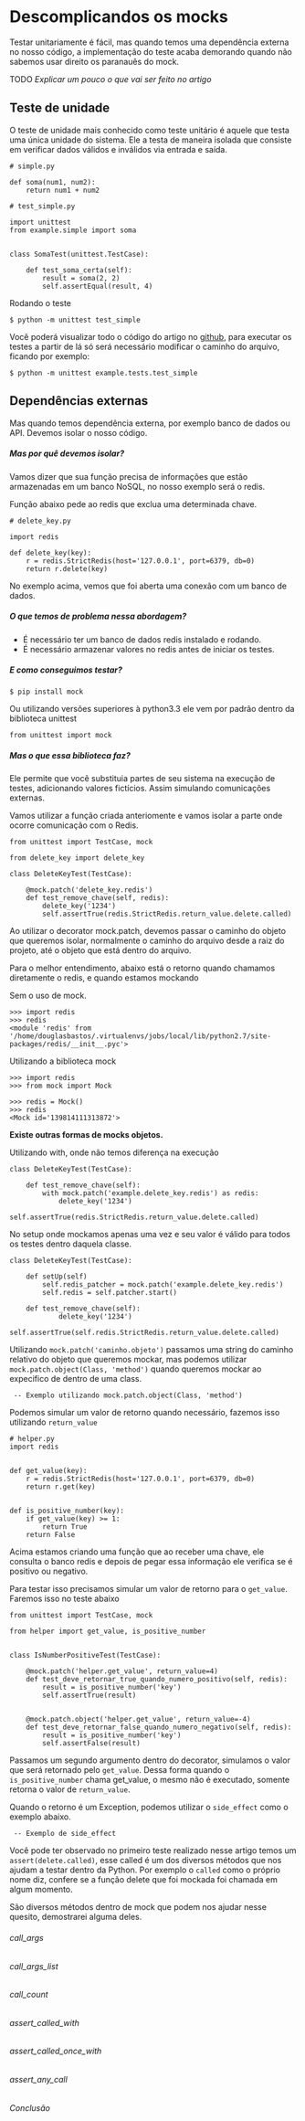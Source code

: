 # Descomplicandos os mocks

Testar unitariamente é fácil, mas quando temos uma dependência externa no nosso código, a implementação do teste acaba demorando quando não sabemos usar direito os paranauês do mock.

TODO
*Explicar um pouco o que vai ser feito no artigo*

Teste de unidade
---
O teste de unidade mais conhecido como teste unitário é aquele que testa uma única unidade do sistema. Ele a testa de maneira isolada que consiste em verificar dados válidos e inválidos via entrada e saída.

```
# simple.py

def soma(num1, num2):
    return num1 + num2
```

```
# test_simple.py

import unittest
from example.simple import soma


class SomaTest(unittest.TestCase):

    def test_soma_certa(self):
        result = soma(2, 2)
        self.assertEqual(result, 4)
```

Rodando o teste
```
$ python -m unittest test_simple
```

Você poderá visualizar todo o código do artigo no [github](https://github.com/douglasbastos/descomplicando-mocks), para executar os testes a partir de lá só será necessário modificar o caminho do arquivo, ficando por exemplo:

```
$ python -m unittest example.tests.test_simple
```

Dependências externas
---
Mas quando temos dependência externa, por exemplo banco de dados ou API. Devemos isolar o nosso código.

##### Mas por quê devemos isolar?

Vamos dizer que sua função precisa de informações que estão armazenadas em um banco NoSQL, no nosso exemplo será o redis.

Função abaixo pede ao redis que exclua uma determinada chave.
```
# delete_key.py

import redis

def delete_key(key):
    r = redis.StrictRedis(host='127.0.0.1', port=6379, db=0)
    return r.delete(key)
```
No exemplo acima, vemos que foi aberta uma conexão com um banco de dados.

##### O que temos de problema nessa abordagem?

* É necessário ter um banco de dados redis instalado e rodando.
* É necessário armazenar valores no redis antes de iniciar os testes.

##### E como conseguimos testar?

```
$ pip install mock
```

Ou utilizando versões superiores à python3.3 ele vem por padrão dentro da biblioteca unittest

```
from unittest import mock
```

##### Mas o que essa biblioteca faz?
Ele permite que você substituia partes de seu sistema na execução de testes, adicionando valores fictícios. Assim simulando comunicações externas.

Vamos utilizar a função criada anteriomente e vamos isolar a parte onde ocorre comunicação com o Redis.

```
from unittest import TestCase, mock

from delete_key import delete_key

class DeleteKeyTest(TestCase):

    @mock.patch('delete_key.redis')
    def test_remove_chave(self, redis):
        delete_key('1234')
        self.assertTrue(redis.StrictRedis.return_value.delete.called)
```

Ao utilizar o decorator mock.patch, devemos passar o caminho do objeto que queremos isolar, normalmente o caminho do arquivo desde a raiz do projeto, até o objeto que está dentro do arquivo.

Para o melhor entendimento, abaixo está o retorno quando chamamos diretamente o redis, e quando estamos mockando

Sem o uso de mock.

```
>>> import redis
>>> redis
<module 'redis' from '/home/douglasbastos/.virtualenvs/jobs/local/lib/python2.7/site-packages/redis/__init__.pyc'>
```

Utilizando a biblioteca mock

```
>>> import redis
>>> from mock import Mock

>>> redis = Mock()
>>> redis
<Mock id='139814111313872'>
```

**Existe outras formas de mocks objetos.**

Utilizando with, onde não temos diferença na execução
```
class DeleteKeyTest(TestCase):

    def test_remove_chave(self):
        with mock.patch('example.delete_key.redis') as redis:
            delete_key('1234')
            self.assertTrue(redis.StrictRedis.return_value.delete.called)
```

No setup onde mockamos apenas uma vez e seu valor é válido para todos os testes dentro daquela classe.

```
class DeleteKeyTest(TestCase):

    def setUp(self)
        self.redis_patcher = mock.patch('example.delete_key.redis')
        self.redis = self.patcher.start()

    def test_remove_chave(self):
            delete_key('1234')
            self.assertTrue(self.redis.StrictRedis.return_value.delete.called)
```

Utilizando ```mock.patch('caminho.objeto')``` passamos uma string do caminho relativo do objeto que queremos mockar, mas podemos utilizar ```mock.patch.object(Class, 'method')``` quando queremos mockar ao expecifico de dentro de uma class.

```
 -- Exemplo utilizando mock.patch.object(Class, 'method')
```

Podemos simular um valor de retorno quando necessário, fazemos isso utilizando ```return_value```

```
# helper.py
import redis


def get_value(key):
    r = redis.StrictRedis(host='127.0.0.1', port=6379, db=0)
    return r.get(key)


def is_positive_number(key):
    if get_value(key) >= 1:
        return True
    return False

```

Acima estamos criando uma função que ao receber uma chave, ele consulta o banco redis e depois de pegar essa informação ele verifica se é positivo ou negativo.

Para testar isso precisamos simular um valor de retorno para o ```get_value```. Faremos isso no teste abaixo


```
from unittest import TestCase, mock

from helper import get_value, is_positive_number


class IsNumberPositiveTest(TestCase):

    @mock.patch('helper.get_value', return_value=4)
    def test_deve_retornar_true_quando_numero_positivo(self, redis):
        result = is_positive_number('key')
        self.assertTrue(result)


    @mock.patch.object('helper.get_value', return_value=-4)
    def test_deve_retornar_false_quando_numero_negativo(self, redis):
        result = is_positive_number('key')
        self.assertFalse(result)
```

Passamos um segundo argumento dentro do decorator, simulamos o valor que será retornado pelo ```get_value```. Dessa forma quando o ```is_positive_number``` chama get_value, o mesmo não é executado, somente retorna o valor de ```return_value```.

Quando o retorno é um Exception, podemos utilizar o ```side_effect``` como o exemplo abaixo.

```
 -- Exemplo de side_effect
```

Você pode ter observado no primeiro teste realizado nesse artigo temos um ```assert(delete.called)```, esse called é um dos diversos métodos que nos ajudam a testar dentro da Python. Por exemplo o ```called``` como o próprio nome diz, confere se a função delete que foi mockada foi chamada em algum momento.

São diversos métodos dentro de mock que podem nos ajudar nesse quesito, demostrarei alguma deles.

######  call_args

######  call_args_list

######  call_count

######  assert_called_with

######  assert_called_once_with

######  assert_any_call

######  Conclusão